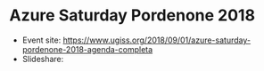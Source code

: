 # Azure Saturday Pordenone 2018
* Event site: https://www.ugiss.org/2018/09/01/azure-saturday-pordenone-2018-agenda-completa
* Slideshare: 
